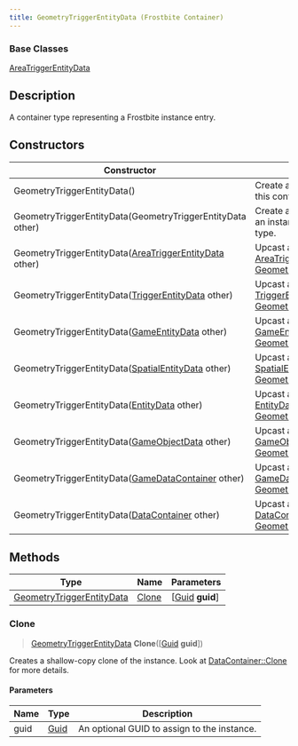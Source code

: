 ```yaml
---
title: GeometryTriggerEntityData (Frostbite Container)
---
```

### Base Classes

[AreaTriggerEntityData](AreaTriggerEntityData)

## Description

A container type representing a Frostbite instance entry.

## Constructors

| Constructor                                                                          | Description                                                                                                                               |
| ------------------------------------------------------------------------------------ | ----------------------------------------------------------------------------------------------------------------------------------------- |
| GeometryTriggerEntityData()                                                          | Create a new instance of this container type.                                                                                             |
| GeometryTriggerEntityData(GeometryTriggerEntityData other)                           | Create a reference copy of an instance of the same type.                                                                                  |
| GeometryTriggerEntityData([AreaTriggerEntityData](AreaTriggerEntityData) other)      | Upcast an instance of type [AreaTriggerEntityData](AreaTriggerEntityData) to [GeometryTriggerEntityData](GeometryTriggerEntityData).      |
| GeometryTriggerEntityData([TriggerEntityData](TriggerEntityData) other)              | Upcast an instance of type [TriggerEntityData](TriggerEntityData) to [GeometryTriggerEntityData](GeometryTriggerEntityData).              |
| GeometryTriggerEntityData([GameEntityData](GameEntityData) other)                    | Upcast an instance of type [GameEntityData](GameEntityData) to [GeometryTriggerEntityData](GeometryTriggerEntityData).                    |
| GeometryTriggerEntityData([SpatialEntityData](SpatialEntityData) other)              | Upcast an instance of type [SpatialEntityData](SpatialEntityData) to [GeometryTriggerEntityData](GeometryTriggerEntityData).              |
| GeometryTriggerEntityData([EntityData](EntityData) other)                            | Upcast an instance of type [EntityData](EntityData) to [GeometryTriggerEntityData](GeometryTriggerEntityData).                            |
| GeometryTriggerEntityData([GameObjectData](GameObjectData) other)                    | Upcast an instance of type [GameObjectData](GameObjectData) to [GeometryTriggerEntityData](GeometryTriggerEntityData).                    |
| GeometryTriggerEntityData([GameDataContainer](GameDataContainer) other)              | Upcast an instance of type [GameDataContainer](GameDataContainer) to [GeometryTriggerEntityData](GeometryTriggerEntityData).              |
| GeometryTriggerEntityData([DataContainer](/vext/ref/cls/shr/datacontainer) other) | Upcast an instance of type [DataContainer](/vext/ref/cls/shr/datacontainer) to [GeometryTriggerEntityData](GeometryTriggerEntityData). |

## Methods

| Type                                                   | Name            | Parameters                                     |
| ------------------------------------------------------ | --------------- | ---------------------------------------------- |
| [GeometryTriggerEntityData](GeometryTriggerEntityData) | [Clone](#clone) | \[[Guid](/vext/ref/cls/shr/guid) **guid**\] |

### Clone

> [GeometryTriggerEntityData](GeometryTriggerEntityData) **Clone**(\[[Guid](/vext/ref/cls/shr/guid) **guid**\])

Creates a shallow-copy clone of the instance. Look at [DataContainer::Clone](/vext/ref/cls/shr/datacontainer#clone) for more details.

#### Parameters

| Name | Type         | Description                                 |
| ---- | ------------ | ------------------------------------------- |
| guid | [Guid](Guid) | An optional GUID to assign to the instance. |
